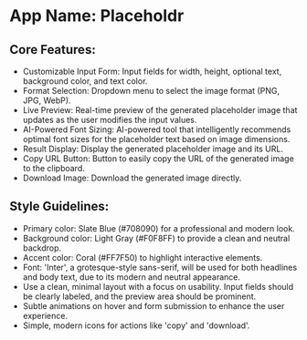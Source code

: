 # **App Name**: Placeholdr

## Core Features:

- Customizable Input Form: Input fields for width, height, optional text, background color, and text color.
- Format Selection: Dropdown menu to select the image format (PNG, JPG, WebP).
- Live Preview: Real-time preview of the generated placeholder image that updates as the user modifies the input values.
- AI-Powered Font Sizing: AI-powered tool that intelligently recommends optimal font sizes for the placeholder text based on image dimensions.
- Result Display: Display the generated placeholder image and its URL.
- Copy URL Button: Button to easily copy the URL of the generated image to the clipboard.
- Download Image: Download the generated image directly.

## Style Guidelines:

- Primary color: Slate Blue (#708090) for a professional and modern look.
- Background color: Light Gray (#F0F8FF) to provide a clean and neutral backdrop.
- Accent color: Coral (#FF7F50) to highlight interactive elements.
- Font: 'Inter', a grotesque-style sans-serif, will be used for both headlines and body text, due to its modern and neutral appearance.
- Use a clean, minimal layout with a focus on usability. Input fields should be clearly labeled, and the preview area should be prominent.
- Subtle animations on hover and form submission to enhance the user experience.
- Simple, modern icons for actions like 'copy' and 'download'.
